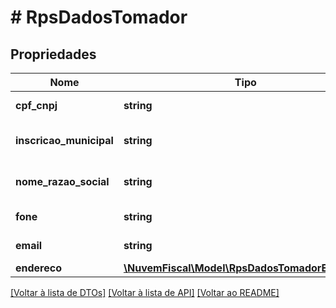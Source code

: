 # # RpsDadosTomador

## Propriedades

Nome | Tipo | Descrição | Comentários
------------ | ------------- | ------------- | -------------
**cpf_cnpj** | **string** | CPF ou CNPJ do tomador/destinatário. | [optional]
**inscricao_municipal** | **string** | Inscrição Municipal do tomador/destinatário. | [optional]
**nome_razao_social** | **string** | Nome ou Razão Social do tomador/destinatário. |
**fone** | **string** | Telefone do tomador/destinatário. | [optional]
**email** | **string** | Email do tomador/destinatário. | [optional]
**endereco** | [**\NuvemFiscal\Model\RpsDadosTomadorEndereco**](RpsDadosTomadorEndereco.md) |  | [optional]

[[Voltar à lista de DTOs]](../../README.md#models) [[Voltar à lista de API]](../../README.md#endpoints) [[Voltar ao README]](../../README.md)
